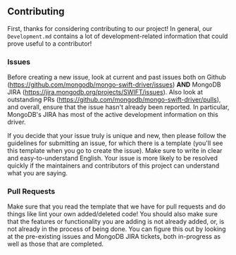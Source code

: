 ## Contributing

First, thanks for considering contributing to our project! In general, our
`Development.md` contains a lot of development-related information that could
prove useful to a contributor!

### Issues

Before creating a new issue, look at current and past issues both on Github
(https://github.com/mongodb/mongo-swift-driver/issues) **AND** MongoDB JIRA
(https://jira.mongodb.org/projects/SWIFT/issues). Also look at outstanding PRs
(https://github.com/mongodb/mongo-swift-driver/pulls), and overall, ensure that
the issue hasn't already been reported. In particular, MongoDB's JIRA has most
of the active development information on this driver.

If you decide that your issue truly is unique and new, then please follow the
guidelines for submitting an issue, for which there is a template (you'll see
this template when you go to create the issue). Make sure to write in clear and
easy-to-understand English. Your issue is more likely to be resolved quickly if
the maintainers and contributors of this project can understand what you are
saying.

### Pull Requests

Make sure that you read the template that we have for pull requests and do
things like lint your own added/deleted code! You should also make sure that
the features or functionality you are adding is not already added, or, is not
already in the process of being done. You can figure this out by looking at the
pre-existing issues and MongoDB JIRA tickets, both in-progress as well as those
that are completed.
